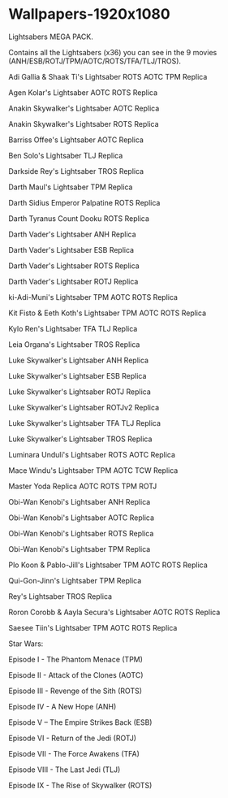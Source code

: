 # Wallpapers-1920x1080

Lightsabers MEGA PACK.

Contains all the Lightsabers (x36) you can see in the 9 movies (ANH/ESB/ROTJ/TPM/AOTC/ROTS/TFA/TLJ/TROS).



Adi Gallia & Shaak Ti's Lightsaber ROTS AOTC TPM Replica

Agen Kolar's Lightsaber AOTC ROTS Replica

Anakin Skywalker's Lightsaber AOTC Replica

Anakin Skywalker's Lightsaber ROTS Replica

Barriss Offee's Lightsaber AOTC Replica

Ben Solo's Lightsaber TLJ Replica

Darkside Rey's Lightsaber TROS Replica

Darth Maul's Lightsaber TPM Replica

Darth Sidius Emperor Palpatine ROTS Replica

Darth Tyranus Count Dooku ROTS Replica

Darth Vader's Lightsaber ANH Replica

Darth Vader's Lightsaber ESB Replica

Darth Vader's Lightsaber ROTS Replica

Darth Vader's Lightsaber ROTJ Replica

ki-Adi-Muni's Lightsaber TPM AOTC ROTS Replica

Kit Fisto & Eeth Koth's Lightsaber TPM AOTC ROTS Replica

Kylo Ren's Lightsaber TFA TLJ Replica

Leia Organa's Lightsaber TROS Replica

Luke Skywalker's Lightsaber ANH Replica

Luke Skywalker's Lightsaber ESB Replica

Luke Skywalker's Lightsaber ROTJ Replica

Luke Skywalker's Lightsaber ROTJv2 Replica

Luke Skywalker's Lightsaber TFA TLJ Replica

Luke Skywalker's Lightsaber TROS Replica

Luminara Unduli's Lightsaber ROTS AOTC Replica

Mace Windu's Lightsaber TPM AOTC TCW Replica

Master Yoda Replica AOTC ROTS TPM ROTJ

Obi-Wan Kenobi's Lightsaber ANH Replica

Obi-Wan Kenobi's Lightsaber AOTC Replica

Obi-Wan Kenobi's Lightsaber ROTS Replica

Obi-Wan Kenobi's Lightsaber TPM Replica

Plo Koon & Pablo-Jill's Lightsaber TPM AOTC ROTS Replica

Qui-Gon-Jinn's Lightsaber TPM Replica

Rey's Lightsaber TROS Replica

Roron Corobb & Aayla Secura's Lightsaber AOTC ROTS Replica

Saesee Tiin's Lightsaber TPM AOTC ROTS Replica




Star Wars: 

Episode I - The Phantom Menace (TPM)

Episode II - Attack of the Clones (AOTC)

Episode III - Revenge of the Sith (ROTS)

Episode IV - A New Hope (ANH)

Episode V – The Empire Strikes Back (ESB)

Episode VI - Return of the Jedi (ROTJ)

Episode VII - The Force Awakens (TFA)

Episode VIII - The Last Jedi (TLJ)

Episode IX - The Rise of Skywalker (ROTS)
